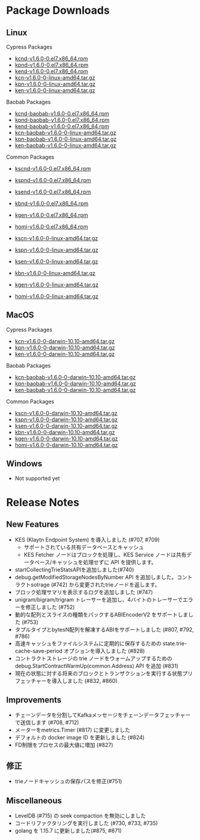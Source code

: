 # Package Downloads <a id="package-downloads"></a>

## Linux <a id="linux"></a>

Cypress Packages
- [kcnd-v1.6.0-0.el7.x86_64.rpm](https://packages.klaytn.net/klaytn/v1.6.0/kcnd-v1.6.0-0.el7.x86_64.rpm)
- [kpnd-v1.6.0-0.el7.x86_64.rpm](https://packages.klaytn.net/klaytn/v1.6.0/kpnd-v1.6.0-0.el7.x86_64.rpm)
- [kend-v1.6.0-0.el7.x86_64.rpm](https://packages.klaytn.net/klaytn/v1.6.0/kend-v1.6.0-0.el7.x86_64.rpm)
- [kcn-v1.6.0-0-linux-amd64.tar.gz](https://packages.klaytn.net/klaytn/v1.6.0/kcn-v1.6.0-0-linux-amd64.tar.gz)
- [kpn-v1.6.0-0-linux-amd64.tar.gz](https://packages.klaytn.net/klaytn/v1.6.0/kpn-v1.6.0-0-linux-amd64.tar.gz)
- [ken-v1.6.0-0-linux-amd64.tar.gz](https://packages.klaytn.net/klaytn/v1.6.0/ken-v1.6.0-0-linux-amd64.tar.gz)

Baobab Packages
- [kcnd-baobab-v1.6.0-0.el7.x86_64.rpm](https://packages.klaytn.net/klaytn/v1.6.0/kcnd-baobab-v1.6.0-0.el7.x86_64.rpm)
- [kpnd-baobab-v1.6.0-0.el7.x86_64.rpm](https://packages.klaytn.net/klaytn/v1.6.0/kpnd-baobab-v1.6.0-0.el7.x86_64.rpm)
- [kend-baobab-v1.6.0-0.el7.x86_64.rpm](https://packages.klaytn.net/klaytn/v1.6.0/kend-baobab-v1.6.0-0.el7.x86_64.rpm)
- [kcn-baobab-v1.6.0-0-linux-amd64.tar.gz](https://packages.klaytn.net/klaytn/v1.6.0/kcn-baobab-v1.6.0-0-linux-amd64.tar.gz)
- [kpn-baobab-v1.6.0-0-linux-amd64.tar.gz](https://packages.klaytn.net/klaytn/v1.6.0/kpn-baobab-v1.6.0-0-linux-amd64.tar.gz)
- [ken-baobab-v1.6.0-0-linux-amd64.tar.gz](https://packages.klaytn.net/klaytn/v1.6.0/ken-baobab-v1.6.0-0-linux-amd64.tar.gz)

Common Packages
- [kscnd-v1.6.0-0.el7.x86_64.rpm](https://packages.klaytn.net/klaytn/v1.6.0/kscnd-v1.6.0-0.el7.x86_64.rpm)
- [kspnd-v1.6.0-0.el7.x86_64.rpm](https://packages.klaytn.net/klaytn/v1.6.0/kspnd-v1.6.0-0.el7.x86_64.rpm)
- [ksend-v1.6.0-0.el7.x86_64.rpm](https://packages.klaytn.net/klaytn/v1.6.0/ksend-v1.6.0-0.el7.x86_64.rpm)
- [kbnd-v1.6.0-0.el7.x86_64.rpm](https://packages.klaytn.net/klaytn/v1.6.0/kbnd-v1.6.0-0.el7.x86_64.rpm)
- [kgen-v1.6.0-0.el7.x86_64.rpm](https://packages.klaytn.net/klaytn/v1.6.0/kgen-v1.6.0-0.el7.x86_64.rpm)
- [homi-v1.6.0-0.el7.x86_64.rpm](https://packages.klaytn.net/klaytn/v1.6.0/homi-v1.6.0-0.el7.x86_64.rpm)

- [kscn-v1.6.0-0-linux-amd64.tar.gz](https://packages.klaytn.net/klaytn/v1.6.0/kscn-v1.6.0-0-linux-amd64.tar.gz)
- [kspn-v1.6.0-0-linux-amd64.tar.gz](https://packages.klaytn.net/klaytn/v1.6.0/kspn-v1.6.0-0-linux-amd64.tar.gz)
- [ksen-v1.6.0-0-linux-amd64.tar.gz](https://packages.klaytn.net/klaytn/v1.6.0/ksen-v1.6.0-0-linux-amd64.tar.gz)
- [kbn-v1.6.0-0-linux-amd64.tar.gz](https://packages.klaytn.net/klaytn/v1.6.0/kbn-v1.6.0-0-linux-amd64.tar.gz)
- [kgen-v1.6.0-0-linux-amd64.tar.gz](https://packages.klaytn.net/klaytn/v1.6.0/kgen-v1.6.0-0-linux-amd64.tar.gz)
- [homi-v1.6.0-0-linux-amd64.tar.gz](https://packages.klaytn.net/klaytn/v1.6.0/homi-v1.6.0-0-linux-amd64.tar.gz)


## MacOS <a id="macos"></a>

Cypress Packages
- [kcn-v1.6.0-0-darwin-10.10-amd64.tar.gz](https://packages.klaytn.net/klaytn/v1.6.0/kcn-v1.6.0-0-darwin-10.10-amd64.tar.gz)
- [kpn-v1.6.0-0-darwin-10.10-amd64.tar.gz](https://packages.klaytn.net/klaytn/v1.6.0/kpn-v1.6.0-0-darwin-10.10-amd64.tar.gz)
- [ken-v1.6.0-0-darwin-10.10-amd64.tar.gz](https://packages.klaytn.net/klaytn/v1.6.0/ken-v1.6.0-0-darwin-10.10-amd64.tar.gz)

Baobab Packages
- [kcn-baobab-v1.6.0-0-darwin-10.10-amd64.tar.gz](https://packages.klaytn.net/klaytn/v1.6.0/kcn-baobab-v1.6.0-0-darwin-10.10-amd64.tar.gz)
- [kpn-baobab-v1.6.0-0-darwin-10.10-amd64.tar.gz](https://packages.klaytn.net/klaytn/v1.6.0/kpn-baobab-v1.6.0-0-darwin-10.10-amd64.tar.gz)
- [ken-baobab-v1.6.0-0-darwin-10.10-amd64.tar.gz](https://packages.klaytn.net/klaytn/v1.6.0/ken-baobab-v1.6.0-0-darwin-10.10-amd64.tar.gz)

Common Packages
- [kscn-v1.6.0-0-darwin-10.10-amd64.tar.gz](https://packages.klaytn.net/klaytn/v1.6.0/kscn-v1.6.0-0-darwin-10.10-amd64.tar.gz)
- [kspn-v1.6.0-0-darwin-10.10-amd64.tar.gz](https://packages.klaytn.net/klaytn/v1.6.0/kspn-v1.6.0-0-darwin-10.10-amd64.tar.gz)
- [ksen-v1.6.0-0-darwin-10.10-amd64.tar.gz](https://packages.klaytn.net/klaytn/v1.6.0/ksen-v1.6.0-0-darwin-10.10-amd64.tar.gz)
- [kbn-v1.6.0-0-darwin-10.10-amd64.tar.gz](https://packages.klaytn.net/klaytn/v1.6.0/kbn-v1.6.0-0-darwin-10.10-amd64.tar.gz)
- [kgen-v1.6.0-0-darwin-10.10-amd64.tar.gz](https://packages.klaytn.net/klaytn/v1.6.0/kgen-v1.6.0-0-darwin-10.10-amd64.tar.gz)
- [homi-v1.6.0-0-darwin-10.10-amd64.tar.gz](https://packages.klaytn.net/klaytn/v1.6.0/homi-v1.6.0-0-darwin-10.10-amd64.tar.gz)


## Windows <a id="windows"></a>

- Not supported yet


# Release Notes <a id="release-notes"></a>

## New Features
- KES (Klaytn Endpoint System) を導入しました (#707, #709)
  - サポートされている共有データベースとキャッシュ
  - KES Fetcher ノードはブロックを処理し、KES Service ノードは共有データベース/キャッシュを処理せずに API を提供します。
- startCollectingTrieStatsAPIを追加しました(#740)
- debug.getModifiedStorageNodesByNumber API を追加しました。コントラクトsotrage (#742) から変更されたtrieノードを返します。
- ブロック処理サマリを表示するログを追加しました (#747)
- unigram/bigram/trigram トレーサーを追加し、4バイトのトレーサーでエラーを修正しました (#752)
- 動的な配列とスライスの種類をパックするABIEncoderV2 をサポートしました (#753)
- タプルタイプとbytesN配列を解凍するABIをサポートしました (#807, #792, #786)
- 高速キャッシュをファイルシステムに定期的に保存するための state.trie-cache-save-period オプションを導入しました (#828)
- コントラクトストレージの trie ノードをウォームアップするための debug.StartContractWarmUp(common.Address) API を追加 (#831)
- 現在の状態に対する将来のブロックとトランザクションを実行する状態プリフェッチャーを導入しました (#832, #860)

## Improvements
- チェーンデータを分割してKafkaメッセージをチェーンデータフェッチャーで送信します (#708, #712)
- メーターをmetrics.Timer (#817) に変更しました
- デフォルトの docker image ID を更新しました (#824)
- FD制限をプロセスの最大値に増加 (#827)

## 修正
- trieノードキャッシュの保存パスを修正(#751)

## Miscellaneous
- LevelDB (#715) の seek compaction を無効にしました
- コードリファクタリングを実行しました (#730, #733, #735)
- golang を 1.15.7 に更新しました(#875, #871)
